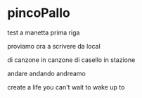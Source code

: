 # pincoPallo
test a manetta 
prima riga

proviamo ora a scrivere da local

di canzone in canzone di casello in stazione 

andare andando andreamo

create a life you can't wait to wake up to
